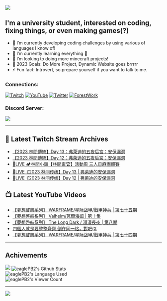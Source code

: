 <!--### Hello people, I'm EaglePB2 - The one who building something for fun 👋
Thank you for standby for this profile.   
The purpose of this profile is coming soon.   
You may come back later, as you wish if this readme.md is updated.   -->

<a href="https://github.com/lightda104530"><img src="https://readme-typing-svg.herokuapp.com/?duration=7000&width=600&lines=Hello+people,+I%27m+EaglePB2.;The+one+who+builds+something+for+fun+%F0%9F%91%8B;Thank+you+for+standby+for+this+profile.;The+purpose+of+this+profile+is+coming+soon.;You+may+come+back+later.;As+you+wish+if+this+readme.md+is+updated.;"></a>


## I'm a university student, interested on coding, fixing things, or even making games(?)
- 🔭 I’m currently developing coding challenges by using various of languages I know of!
- 🌱 I’m currently learning everything 🤣
- 💬 I’m looking to doing more minecraft projects!
- 🥅 2023 Goals: Do More Project, Dynamic Website goes brrrrr
- ⚡ Fun fact: Introvert, so prepare yourself if you want to talk to me.

### Connections:

[![Twitch](https://img.shields.io/badge/Twitch-9347FF?style=flat-square&logo=twitch&logoColor=white)](https://www.twitch.tv/eaglepb2)
[![YouTube](https://img.shields.io/badge/YouTube-%23FF0000.svg?style=flat-square&logo=YouTube&logoColor=white)](https://www.youtube.com/eaglepb2)
[![Twitter](https://img.shields.io/badge/Twitter-%231DA1F2.svg?style=flat-square&logo=Twitter&logoColor=white)](https://twitter.com/eaglepb2)
[![ForestWork](https://img.shields.io/badge/Forestwork_Website-415549?style=flat-square&logo=homeadvisor&logoColor=white)](https://forestwork.team)

### Discord Server:

[![](https://invidget.switchblade.xyz/qKrub9b?theme=dark&language=ch)](https://discord.gg/qKrub9b)

---

## 👾 Latest Twitch Stream Archives
<!-- TWITCH:START -->
- [【2023 林間傳統】Day 13：弗萊迪的五夜后宮：安保漏洞](https://www.twitch.tv/videos/1978171935)
- [【2023 林間傳統】Day 12：弗萊迪的五夜后宮：安保漏洞](https://www.twitch.tv/videos/1978171696)
- [🔴LIVE 🏕️林間小鎮【林間盃🏆】活動周 三人日麻團體賽](https://www.twitch.tv/videos/1978018711)
- [🔴LIVE【2023 林间传统】Day 13 | 弗萊迪的安保漏洞](https://www.twitch.tv/videos/1977158602)
- [🔴LIVE【2023 林间传统】Day 12 | 弗萊迪的安保漏洞](https://www.twitch.tv/videos/1975446145)
<!-- TWITCH:END -->



## 📺 Latest YouTube Videos
<!-- YOUTUBE:START -->
- [【夢想啓航系列】 WARFRAME/星际战甲/戰甲神兵 | 第七十五期](https://www.youtube.com/watch?v=USteSCQW1Ik)
- [【夢想啓航系列】 Valheim/瓦爾海姆 | 第十集](https://www.youtube.com/watch?v=9ImQ9DiEbk8)
- [【夢想啓航系列】 The Long Dark / 漫漫長夜 | 第八期](https://www.youtube.com/watch?v=F8s_QcbeEeg)
- [四個人就是要整整齊齊 倒在同一格，對吧&lpar;X](https://www.youtube.com/watch?v=Xiubr4WskRs)
- [【夢想啓航系列】 WARFRAME/星际战甲/戰甲神兵 | 第七十四期](https://www.youtube.com/watch?v=zLC-Ekj806U)
<!-- YOUTUBE:END -->

---

## Achivements
[![](https://github-profile-trophy.vercel.app/?username=eaglepb2&theme=monokai&no-bg=true&&title=Repositories,Issues,Commit,MultiLanguage)](https://github.com/anuraghazra/github-readme-stats)
<img align="center" alt="eaglePB2's Github Stats" src="https://github-readme-stats.vercel.app/api?username=eaglePB2&show_icons=true&hide_border=true&theme=merko" />
<br>
<img align="center" alt="eaglePB2's Language Used" src="https://github-readme-stats.vercel.app/api/top-langs/?username=eaglePB2&show_icons=true&hide_border=true&theme=merko&layout=compact&langs_count=8" />
<br>
<img align="center" alt="eaglePB2's Viewer Count" src="https://visitcount.itsvg.in/api?id=eaglepb2&label=Profile%20Views&color=3&icon=5&pretty=true" />

<hr>

<!-- RANDOMQUOTE:START -->
![](https://quotes-github-readme.vercel.app/api?type=horizontal&theme=merko)
<!-- RANDOMQUOTE:END -->


<!--
       _____   _   _   _____       _____   _   _   ____   
      |_   _| | | | | |  ___|     |  ___| | \ | | |  _  \  
        | |   | |_| | | |___      | |___  |  \| | | | | | 
        | |   |  _  | |  ___|     |  ___| |     | | | | | 
        | |   | | | | | |___      | |___  | |\  | | |_| | 
        |_|   |_| |_| |_____|     |_____| |_| \_| |____ / 
      
-->
